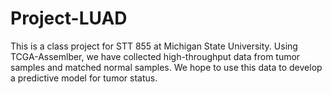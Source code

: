 # Project-LUAD

This is a class project for STT 855 at Michigan State University. Using TCGA-Assemlber, we have collected
high-throughput data from tumor samples and matched normal samples. We hope to use this data to develop a predictive model for tumor status.
